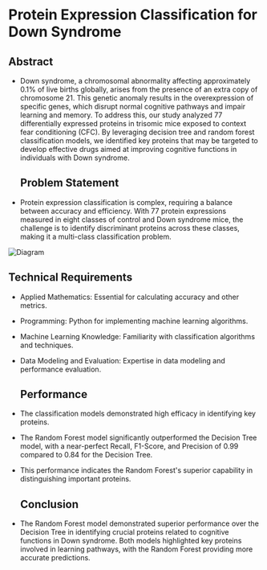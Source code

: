 # Protein Expression Classification for Down Syndrome
  
  ## Abstract

- Down syndrome, a chromosomal abnormality affecting approximately 0.1% of live births globally, arises from the presence of an extra copy of chromosome 21.
  This genetic anomaly results in the overexpression of specific genes, which disrupt normal cognitive pathways and impair learning and memory. To address this, our study analyzed
  77 differentially expressed proteins in trisomic mice exposed to context fear conditioning (CFC). By leveraging decision tree and random forest classification models, we identified
  key proteins that may be targeted to develop effective drugs aimed at improving cognitive functions in individuals with Down syndrome.

  ## Problem Statement
- Protein expression classification is complex, requiring a balance between accuracy and efficiency. With 77 protein expressions measured in eight classes of control and Down syndrome mice, 
  the challenge is to identify discriminant proteins across these classes, making it a multi-class classification problem.

![Diagram](./.png)

  ## Technical Requirements
- Applied Mathematics: Essential for calculating accuracy and other metrics.
- Programming: Python for implementing machine learning algorithms.
- Machine Learning Knowledge: Familiarity with classification algorithms and techniques.
- Data Modeling and Evaluation: Expertise in data modeling and performance evaluation.

  ## Performance

- The classification models demonstrated high efficacy in identifying key proteins. 
- The Random Forest model significantly outperformed the Decision Tree model, with a near-perfect Recall, F1-Score, and Precision of 0.99 compared to 0.84 for the Decision Tree. 
- This performance indicates the Random Forest's superior capability in distinguishing important proteins.

  ##  Conclusion

- The Random Forest model demonstrated superior performance over the Decision Tree in identifying crucial proteins related to cognitive functions in Down syndrome. 
  Both models highlighted key proteins involved in learning pathways, with the Random Forest providing more accurate predictions.
